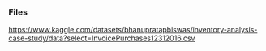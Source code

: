 
### Files
https://www.kaggle.com/datasets/bhanupratapbiswas/inventory-analysis-case-study/data?select=InvoicePurchases12312016.csv
